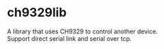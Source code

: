 # ch9329lib
A library that uses CH9329 to control another device.  
Support direct serial link and serial over tcp.